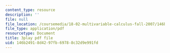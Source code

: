 ```yaml
---
content_type: resource
description: ''
file: null
file_location: /coursemedia/18-02-multivariable-calculus-fall-2007/146b24918d4297fb69788c32d9e991fd_tYdoS0tkAHA.pdf
file_type: application/pdf
resourcetype: Document
title: 3play pdf file
uid: 146b2491-8d42-97fb-6978-8c32d9e991fd
---
```

